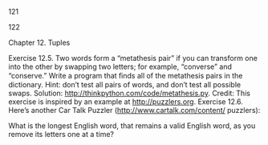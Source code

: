 121

122

Chapter 12. Tuples

Exercise 12.5. Two words form a “metathesis pair” if you can transform one into the other by swapping two letters; for example, “converse” and “conserve.” Write a program that ﬁnds all of the metathesis pairs in the dictionary. Hint: don’t test all pairs of words, and don’t test all possible swaps. Solution: http://thinkpython.com/code/metathesis.py. Credit: This exercise is inspired by an example at http://puzzlers.org. Exercise 12.6. Here’s another Car Talk Puzzler (http://www.cartalk.com/content/ puzzlers):

What is the longest English word, that remains a valid English word, as you remove its letters one at a time?